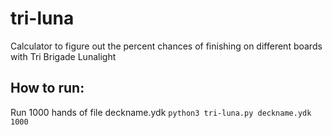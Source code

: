 # tri-luna
Calculator to figure out the percent chances of finishing on different boards with Tri Brigade Lunalight

## How to run:
Run 1000 hands of file deckname.ydk
```python3 tri-luna.py deckname.ydk 1000```
